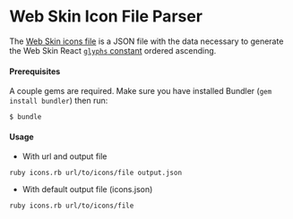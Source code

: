 Web Skin Icon File Parser
===

The [Web Skin icons file](https://github.com/Workiva/web-skin/blob/master/static/_data/constants/icons/main.json) is a JSON file with the data necessary to generate the Web Skin React [`glyphs` constant](https://github.com/Workiva/web-skin-react/blob/master/src/constants.js#L44) ordered ascending.

#### Prerequisites

A couple gems are required. Make sure you have installed Bundler (`gem install bundler`) then run:
```
$ bundle
```


#### Usage

- With url and output file

```
ruby icons.rb url/to/icons/file output.json

```

- With default output file (icons.json)

```
ruby icons.rb url/to/icons/file

```

